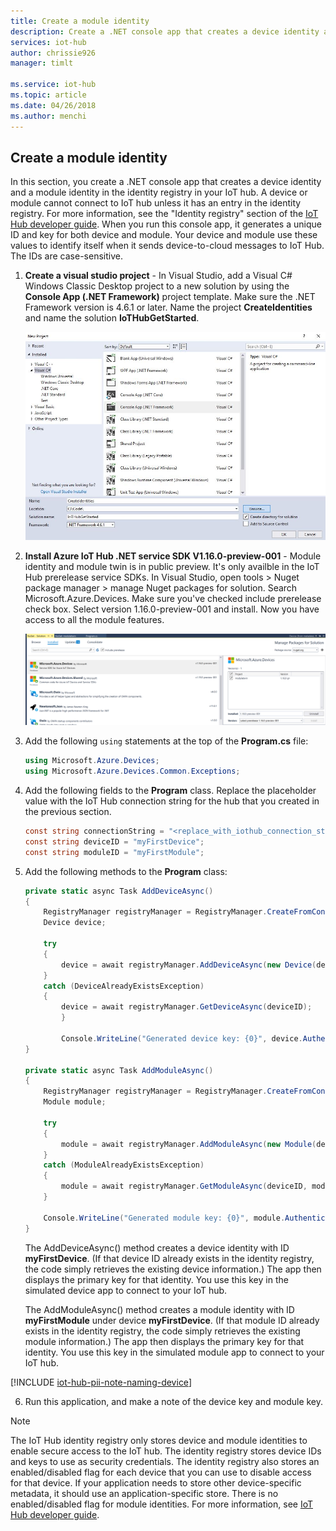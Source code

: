 ```yaml
---
title: Create a module identity
description: Create a .NET console app that creates a device identity and a module identity in the identity registry in your IoT hub
services: iot-hub
author: chrissie926
manager: timlt

ms.service: iot-hub
ms.topic: article
ms.date: 04/26/2018
ms.author: menchi
---
```


## Create a module identity

In this section, you create a .NET console app that creates a device identity and a module identity in the identity registry in your IoT hub. A device or module cannot connect to IoT hub unless it has an entry in the identity registry. For more information, see the "Identity registry" section of the [IoT Hub developer guide][lnk-devguide-identity]. When you run this console app, it generates a unique ID and key for both device and module. Your device and module use these values to identify itself when it sends device-to-cloud messages to IoT Hub. The IDs are case-sensitive.


1. **Create a visual studio project** - In Visual Studio, add a Visual C# Windows Classic Desktop project to a new solution by using the **Console App (.NET Framework)** project template. Make sure the .NET Framework version is 4.6.1 or later. Name the project **CreateIdentities** and name the solution **IoTHubGetStarted**.

    ![Create a visual studio solution][11]

2. **Install Azure IoT Hub .NET service SDK V1.16.0-preview-001** - Module identity and module twin is in public preview. It's only availble in the IoT Hub prerelease service SDKs. In Visual Studio, open tools > Nuget package manager > manage Nuget packages for solution. Search Microsoft.Azure.Devices. Make sure you've checked include prerelease check box. Select version 1.16.0-preview-001 and install. Now you have access to all the module features. 

    ![Install Azure IoT Hub .NET service SDK V1.16.0-preview-001][10]

3. Add the following `using` statements at the top of the **Program.cs** file:

    ```csharp
    using Microsoft.Azure.Devices;
    using Microsoft.Azure.Devices.Common.Exceptions;
    ```

4. Add the following fields to the **Program** class. Replace the placeholder value with the IoT Hub connection string for the hub that you created in the previous section.

    ```csharp
    const string connectionString = "<replace_with_iothub_connection_string>";
    const string deviceID = "myFirstDevice";
    const string moduleID = "myFirstModule";
    ```

5. Add the following methods to the **Program** class:

    ```csharp
    private static async Task AddDeviceAsync()
    {
        RegistryManager registryManager = RegistryManager.CreateFromConnectionString(connectionString);
        Device device;

        try
        {
            device = await registryManager.AddDeviceAsync(new Device(deviceID));
        }
        catch (DeviceAlreadyExistsException)
        {
            device = await registryManager.GetDeviceAsync(deviceID);
            }

            Console.WriteLine("Generated device key: {0}", device.Authentication.SymmetricKey.PrimaryKey);
    }

    private static async Task AddModuleAsync()
    {
        RegistryManager registryManager = RegistryManager.CreateFromConnectionString(connectionString);
        Module module;

        try
        {
            module = await registryManager.AddModuleAsync(new Module(deviceID, moduleID));
        }
        catch (ModuleAlreadyExistsException)
        {
            module = await registryManager.GetModuleAsync(deviceID, moduleID);
        }

        Console.WriteLine("Generated module key: {0}", module.Authentication.SymmetricKey.PrimaryKey);
    }
    ```

    The AddDeviceAsync() method creates a device identity with ID **myFirstDevice**. (If that device ID already exists in the identity registry, the code simply retrieves the existing device information.) The app then displays the primary key for that identity. You use this key in the simulated device app to connect to your IoT hub.

    The AddModuleAsync() method creates a module identity with ID **myFirstModule** under device **myFirstDevice**. (If that module ID already exists in the identity registry, the code simply retrieves the existing module information.) The app then displays the primary key for that identity. You use this key in the simulated module app to connect to your IoT hub.

[!INCLUDE [iot-hub-pii-note-naming-device](iot-hub-pii-note-naming-device.md)]

6. Run this application, and make a note of the device key and module key.

> [!NOTE]
> The IoT Hub identity registry only stores device and module identities to enable secure access to the IoT hub. The identity registry stores device IDs and keys to use as security credentials. The identity registry also stores an enabled/disabled flag for each device that you can use to disable access for that device. If your application needs to store other device-specific metadata, it should use an application-specific store. There is no enabled/disabled flag for module identities. For more information, see [IoT Hub developer guide][lnk-devguide-identity].

<!-- Images. -->
[10]: ./media/iot-hub-get-started-create-module-identity-csharp/install-sdk.png
[11]: ./media/iot-hub-get-started-create-module-identity-csharp/create-identities-csharp1.JPG

<!-- Links -->
[lnk-devguide-identity]: ../articles/iot-hub/iot-hub-devguide-identity-registry.md
[lnk-nuget-service-sdk]: https://www.nuget.org/packages/Microsoft.Azure.Devices/
